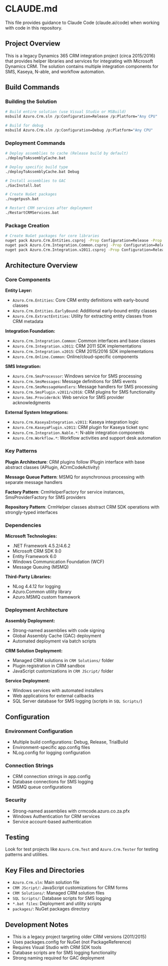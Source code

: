 # CLAUDE.md

This file provides guidance to Claude Code (claude.ai/code) when working with code in this repository.

## Project Overview

This is a legacy Dynamics 365 CRM integration project (circa 2015/2016) that provides helper libraries and services for integrating with Microsoft Dynamics CRM. The solution contains multiple integration components for SMS, Kaseya, N-able, and workflow automation.

## Build Commands

### Building the Solution
```bash
# Build entire solution (use Visual Studio or MSBuild)
msbuild Azuro.Crm.sln /p:Configuration=Release /p:Platform="Any CPU"

# Build for debug
msbuild Azuro.Crm.sln /p:Configuration=Debug /p:Platform="Any CPU"
```

### Deployment Commands
```bash
# Deploy assemblies to cache (Release build by default)
./deployToAssemblyCache.bat

# Deploy specific build type
./deployToAssemblyCache.bat Debug

# Install assemblies to GAC
./GacInstall.bat

# Create NuGet packages
./nugetpush.bat

# Restart CRM services after deployment
./RestartCRMServices.bat
```

### Package Creation
```bash
# Create NuGet packages for core libraries
nuget pack Azuro.Crm.Entities.csproj -Prop Configuration=Release -Prop Platform=AnyCPU -Symbols
nuget pack Azuro.Crm.Integration.Common.csproj -Prop Configuration=Release -Prop Platform=AnyCPU -Symbols
nuget pack Azuro.Crm.Integration.v2011.csproj -Prop Configuration=Release -Prop Platform=AnyCPU -Symbols
```

## Architecture Overview

### Core Components

**Entity Layer:**
- `Azuro.Crm.Entities`: Core CRM entity definitions with early-bound classes
- `Azuro.Crm.Entities.EarlyBound`: Additional early-bound entity classes
- `Azuro.Crm.ExtractEntities`: Utility for extracting entity classes from CRM metadata

**Integration Foundation:**
- `Azuro.Crm.Integration.Common`: Common interfaces and base classes
- `Azuro.Crm.Integration.v2011`: CRM 2011 SDK implementations
- `Azuro.Crm.Integration.v2015`: CRM 2015/2016 SDK implementations
- `Azuro.Crm.Online.Common`: Online/cloud-specific components

**SMS Integration:**
- `Azuro.Crm.SmsProcessor`: Windows service for SMS processing
- `Azuro.Crm.SmsMessages`: Message definitions for SMS events
- `Azuro.Crm.SmsMessageHandlers`: Message handlers for SMS processing
- `Azuro.Crm.SmsPlugin.v2011/v2016`: CRM plugins for SMS functionality
- `Azuro.Sms.ProviderAck`: Web service for SMS provider acknowledgments

**External System Integrations:**
- `Azuro.Crm.KaseyaIntegration.v2011`: Kaseya integration logic
- `Azuro.Crm.KaseyaPlugin.v2011`: CRM plugin for Kaseya ticket sync
- `Azuro.Crm.Integration.Nable.*`: N-able integration components
- `Azuro.Crm.Workflow.*`: Workflow activities and support desk automation

### Key Patterns

**Plugin Architecture**: CRM plugins follow IPlugin interface with base abstract classes (APlugin, ACrmCodeActivity)

**Message Queue Pattern**: MSMQ for asynchronous processing with separate message handlers

**Factory Pattern**: CrmHelperFactory for service instances, SmsProviderFactory for SMS providers

**Repository Pattern**: CrmHelper classes abstract CRM SDK operations with strongly-typed interfaces

### Dependencies

**Microsoft Technologies:**
- .NET Framework 4.5.2/4.6.2
- Microsoft CRM SDK 9.0
- Entity Framework 6.0
- Windows Communication Foundation (WCF)
- Message Queuing (MSMQ)

**Third-Party Libraries:**
- NLog 4.4.12 for logging
- Azuro.Common utility library
- Azuro.MSMQ custom framework

### Deployment Architecture

**Assembly Deployment:**
- Strong-named assemblies with code signing
- Global Assembly Cache (GAC) deployment
- Automated deployment via batch scripts

**CRM Solution Deployment:**
- Managed CRM solutions in `CRM Solutions/` folder
- Plugin registration in CRM sandbox
- JavaScript customizations in `CRM JScript/` folder

**Service Deployment:**
- Windows services with automated installers
- Web applications for external callbacks
- SQL Server database for SMS logging (scripts in `SQL Scripts/`)

## Configuration

### Environment Configuration
- Multiple build configurations: Debug, Release, TrialBuild
- Environment-specific app.config files
- NLog.config for logging configuration

### Connection Strings
- CRM connection strings in app.config
- Database connections for SMS logging
- MSMQ queue configurations

### Security
- Strong-named assemblies with crmcode.azuro.co.za.pfx
- Windows Authentication for CRM services
- Service account-based authentication

## Testing

Look for test projects like `Azuro.Crm.Test` and `Azuro.Crm.Tester` for testing patterns and utilities.

## Key Files and Directories

- `Azuro.Crm.sln`: Main solution file
- `CRM JScript/`: JavaScript customizations for CRM forms
- `CRM Solutions/`: Managed CRM solution files
- `SQL Scripts/`: Database scripts for SMS logging
- `*.bat files`: Deployment and utility scripts
- `packages/`: NuGet packages directory

## Development Notes

- This is a legacy project targeting older CRM versions (2011/2015)
- Uses packages.config for NuGet (not PackageReference)
- Requires Visual Studio with CRM SDK tools
- Database scripts are for SMS logging functionality
- Strong naming required for GAC deployment